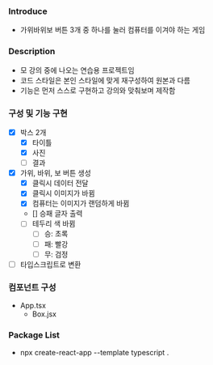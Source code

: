 ### Introduce

- 가위바위보 버튼 3개 중 하나를 눌러 컴퓨터를 이겨야 하는 게임

### Description

- 모 강의 중에 나오는 연습용 프로젝트임
- 코드 스타일은 본인 스타일에 맞게 재구성하여 원본과 다름
- 기능은 먼저 스스로 구현하고 강의와 맞춰보며 제작함

### 구성 및 기능 구현

- [x] 박스 2개
  - [x] 타이틀
  - [x] 사진
  - [ ] 결과
- [x] 가위, 바위, 보 버튼 생성
  - [x] 클릭시 데이터 전달
  - [x] 클릭시 이미지가 바뀜
  - [x] 컴퓨터는 이미지가 랜덤하게 바뀜
  - [] 승패 글자 출력
  - [ ] 테두리 색 바뀜
    - [ ] 승: 초록
    - [ ] 패: 빨강
    - [ ] 무: 검정
- [ ] 타입스크립트로 변환

### 컴포넌트 구성

- App.tsx
  - Box.jsx

### Package List

- npx create-react-app --template typescript .
